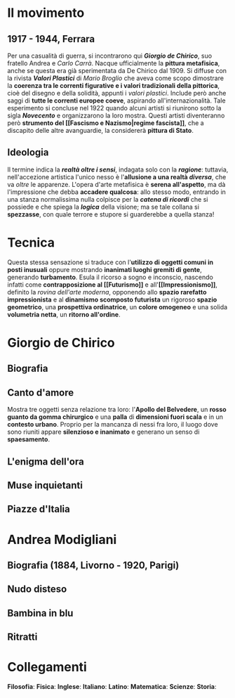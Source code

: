 # Il movimento
## 1917 - 1944, Ferrara
Per una casualità di guerra, si incontrarono qui ***Giorgio de Chirico***, suo fratello Andrea e *Carlo Carrà*. Nacque ufficialmente la **pittura metafisica**, anche se questa era già sperimentata da De Chirico dal 1909. Si diffuse con la rivista ***Valori Plastici*** di *Mario Broglio* che aveva come scopo dimostrare la **coerenza tra le correnti figurative e i valori tradizionali della pittorica**, cioè del disegno e della solidità, appunti i *valori plastici*. Include però anche saggi di **tutte le correnti europee coeve**, aspirando all'internazionalità. Tale esperimento si concluse nel 1922 quando alcuni artisti si riunirono sotto la sigla ***Novecento*** e organizzarono la loro mostra. Questi artisti diventeranno però **strumento del [[Fascismo e Nazismo|regime fascista]]**, che a discapito delle altre avanguardie, la considererà **pittura di Stato**.
## Ideologia
Il termine indica la ***realtà oltre i sensi***, indagata solo con la ***ragione***: tuttavia, nell'accezione artistica l'unico nesso è l'**allusione a una realtà *diversa***, che va *oltre* le apparenze. L'opera d'arte metafisica è **serena all'aspetto**, ma dà l'impressione che debba **accadere qualcosa**: allo stesso modo, entrando in una stanza normalissima nulla colpisce per la ***catena di ricordi*** che si possiede e che spiega la ***logica*** della visione; ma se tale collana si **spezzasse**, con quale terrore e stupore si guarderebbe a quella stanza! 
# Tecnica
Questa stessa sensazione si traduce con l'**utilizzo di oggetti comuni in posti inusuali** oppure mostrando **inanimati luoghi gremiti di gente**, generando **turbamento**. Esula il ricorso a sogno e inconscio, nascendo infatti come **contrapposizione al [[Futurismo]]** e all'**[[Impressionismo]]**, definito la *rovina dell'arte moderna*, opponendo allo **spazio rarefatto impressionista** e al **dinamismo scomposto futurista** un rigoroso **spazio geometrico**, una **prospettiva ordinatrice**, un **colore omogeneo** e una solida **volumetria netta**, un **ritorno all'ordine**.
# Giorgio de Chirico
## Biografia
## Canto d'amore
Mostra tre oggetti senza relazione tra loro: l'**Apollo del Belvedere**, un **rosso guanto da gomma chirurgico** e una **palla** di **dimensioni fuori scala** e in un **contesto urbano**. Proprio per la mancanza di nessi fra loro, il luogo dove sono riuniti appare **silenzioso e inanimato** e generano un senso di **spaesamento**.
## L'enigma dell'ora
## Muse inquietanti
## Piazze d'Italia
# Andrea Modigliani
## Biografia (1884, Livorno - 1920, Parigi)
## Nudo disteso
## Bambina in blu
## Ritratti
# Collegamenti
**Filosofia**:
**Fisica**:
**Inglese**:
**Italiano**:
**Latino**:
**Matematica**:
**Scienze**:
**Storia**:
